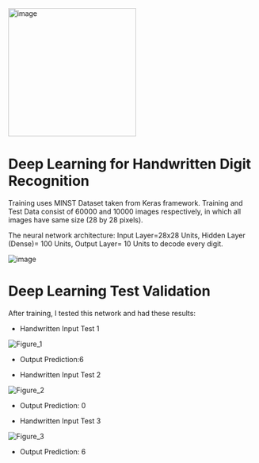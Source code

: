 <img width="258" alt="image" src="https://github.com/oubbatimo/bridgeai_LLMs/assets/92709052/82b3e818-d545-46e5-8eb8-b328bf73b65f">

# Deep Learning for Handwritten Digit Recognition
Training uses MINST Dataset taken from Keras framework. Training and Test Data consist of 60000 and 10000 images respectively, in which all images have same size (28 by 28 pixels).

The neural network architecture:
Input Layer=28x28 Units, Hidden Layer (Dense)= 100 Units, Output Layer= 10 Units to decode every digit.



![image](https://github.com/oubbatimo/bridgeai_DigitRecognition/assets/92709052/1a2dd9eb-6951-484f-82f0-91d7854a19e7)



# Deep Learning Test Validation

After training, I tested this network and had these results:

- Handwritten Input Test 1 



 ![Figure_1](https://github.com/oubbatimo/bridgeai_DigitRecognition/assets/92709052/d81fe4a9-2d85-493f-a209-d12cce71088f)

- Output Prediction:6

- Handwritten Input Test 2

![Figure_2](https://github.com/oubbatimo/bridgeai_DigitRecognition/assets/92709052/405bd059-71c9-4ac7-b7dc-9bb496a753c7)

- Output Prediction: 0

- Handwritten Input Test 3

![Figure_3](https://github.com/oubbatimo/bridgeai_DigitRecognition/assets/92709052/b7de6652-3a79-45e5-aced-a171631c259b)

- Output Prediction: 6
